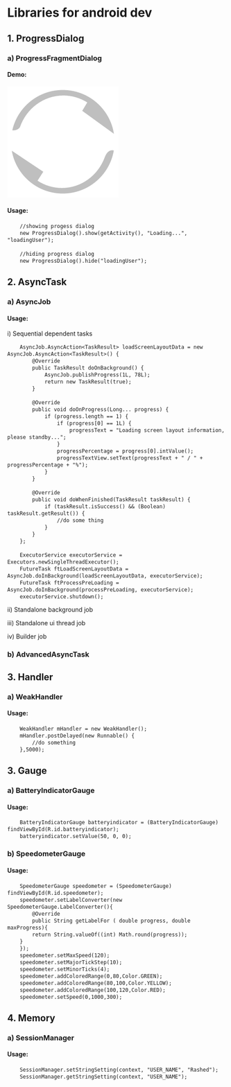 # Libraries for android dev

## 1. ProgressDialog
### a) ProgressFragmentDialog
#### Demo:
![ProgressFragmentDialogLogo](https://github.com/reversecoder/rc-librarydemo-androidstudio/blob/master/rc-library/res/drawable-nodpi/ic_progress_fragment_dialog_loading.png)
#### Usage:
```
    //showing progess dialog
    new ProgressDialog().show(getActivity(), "Loading...", "loadingUser");

    //hiding progress dialog
    new ProgressDialog().hide("loadingUser");

```

## 2. AsyncTask
### a) AsyncJob
#### Usage:
i) Sequential dependent tasks
```
    AsyncJob.AsyncAction<TaskResult> loadScreenLayoutData = new AsyncJob.AsyncAction<TaskResult>() {
        @Override
        public TaskResult doOnBackground() {
            AsyncJob.publishProgress(1L, 78L);
            return new TaskResult(true);
        }

        @Override
        public void doOnProgress(Long... progress) {
            if (progress.length == 1) {
                if (progress[0] == 1L) {
                    progressText = "Loading screen layout information, please standby...";
                }
                progressPercentage = progress[0].intValue();
                progressTextView.setText(progressText + " / " + progressPercentage + "%");
            }
        }

        @Override
        public void doWhenFinished(TaskResult taskResult) {
            if (taskResult.isSuccess() && (Boolean) taskResult.getResult()) {
                //do some thing
            }
        }
    };

    ExecutorService executorService = Executors.newSingleThreadExecutor();
    FutureTask ftLoadScreenLayoutData = AsyncJob.doInBackground(loadScreenLayoutData, executorService);
    FutureTask ftProcessPreLoading = AsyncJob.doInBackground(processPreLoading, executorService);
    executorService.shutdown();
```
ii) Standalone background job

iii) Standalone ui thread job

iv) Builder job

### b) AdvancedAsyncTask

## 3. Handler
### a) WeakHandler
#### Usage:
```
    WeakHandler mHandler = new WeakHandler();
    mHandler.postDelayed(new Runnable() {
        //do something
    },5000);
```

## 3. Gauge
### a) BatteryIndicatorGauge
#### Usage:
```
    BatteryIndicatorGauge batteryindicator = (BatteryIndicatorGauge) findViewById(R.id.batteryindicator);
    batteryindicator.setValue(50, 0, 0);

```

### b) SpeedometerGauge
#### Usage:
```
    SpeedometerGauge speedometer = (SpeedometerGauge) findViewById(R.id.speedometer);
    speedometer.setLabelConverter(new SpeedometerGauge.LabelConverter(){
        @Override
        public String getLabelFor ( double progress, double maxProgress){
        return String.valueOf((int) Math.round(progress));
    }
    });
    speedometer.setMaxSpeed(120);
    speedometer.setMajorTickStep(10);
    speedometer.setMinorTicks(4);
    speedometer.addColoredRange(0,80,Color.GREEN);
    speedometer.addColoredRange(80,100,Color.YELLOW);
    speedometer.addColoredRange(100,120,Color.RED);
    speedometer.setSpeed(0,1000,300);

```

## 4. Memory
### a) SessionManager
#### Usage:
```
    SessionManager.setStringSetting(context, "USER_NAME", "Rashed");
    SessionManager.getStringSetting(context, "USER_NAME");
```